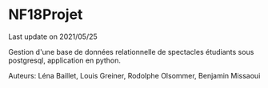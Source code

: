# NF18Projet
Last update on 2021/05/25

Gestion d'une base de données relationnelle de spectacles étudiants sous postgresql, application en python.

Auteurs: Léna Baillet, Louis Greiner, Rodolphe Olsommer, Benjamin Missaoui
